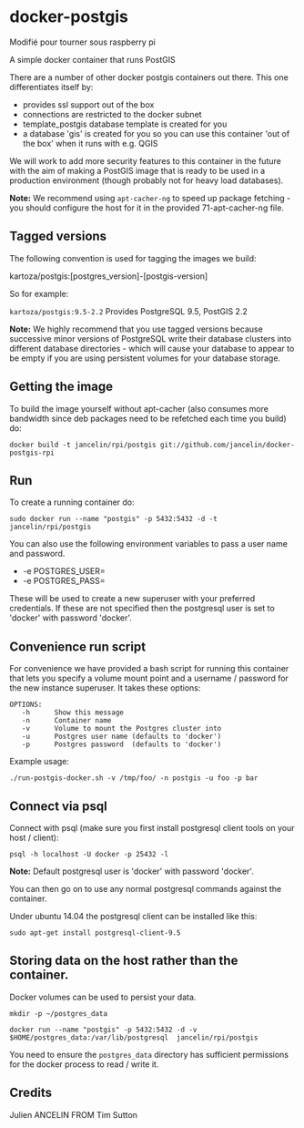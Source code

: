 # docker-postgis

Modifié pour tourner sous raspberry pi

A simple docker container that runs PostGIS

There are a number of other docker postgis containers out there. This one
differentiates itself by:

* provides ssl support out of the box
* connections are restricted to the docker subnet
* template_postgis database template is created for you
* a database 'gis' is created for you so you can use this container 'out of the
  box' when it runs with e.g. QGIS

We will work to add more security features to this container in the future with 
the aim of making a PostGIS image that is ready to be used in a production 
environment (though probably not for heavy load databases).

**Note:** We recommend using ``apt-cacher-ng`` to speed up package fetching -
you should configure the host for it in the provided 71-apt-cacher-ng file.

## Tagged versions

The following convention is used for tagging the images we build:

kartoza/postgis:[postgres_version]-[postgis-version]

So for example:

``kartoza/postgis:9.5-2.2`` Provides PostgreSQL 9.5, PostGIS 2.2

**Note:** We highly recommend that you use tagged versions because
successive minor versions of PostgreSQL write their database clusters
into different database directories - which will cause your database
to appear to be empty if you are using persistent volumes for your
database storage.

## Getting the image


To build the image yourself without apt-cacher (also consumes more bandwidth
since deb packages need to be refetched each time you build) do:

```
docker build -t jancelin/rpi/postgis git://github.com/jancelin/docker-postgis-rpi
```

## Run


To create a running container do:

```
sudo docker run --name "postgis" -p 5432:5432 -d -t jancelin/rpi/postgis
```

You can also use the following environment variables to pass a 
user name and password. 

* -e POSTGRES_USER=<PGUSER> 
* -e POSTGRES_PASS=<PGPASSWORD>

These will be used to create a new superuser with
your preferred credentials. If these are not specified then the postgresql 
user is set to 'docker' with password 'docker'.

## Convenience run script

For convenience we have provided a bash script for running this container
that lets you specify a volume mount point and a username / password 
for the new instance superuser. It takes these options:

```
OPTIONS:
   -h      Show this message
   -n      Container name
   -v      Volume to mount the Postgres cluster into
   -u      Postgres user name (defaults to 'docker')
   -p      Postgres password  (defaults to 'docker')
```

Example usage:

```
./run-postgis-docker.sh -v /tmp/foo/ -n postgis -u foo -p bar

```

## Connect via psql

Connect with psql (make sure you first install postgresql client tools on your
host / client):


```
psql -h localhost -U docker -p 25432 -l
```

**Note:** Default postgresql user is 'docker' with password 'docker'.

You can then go on to use any normal postgresql commands against the container.

Under ubuntu 14.04 the postgresql client can be installed like this:

```
sudo apt-get install postgresql-client-9.5
```


## Storing data on the host rather than the container.


Docker volumes can be used to persist your data.

```
mkdir -p ~/postgres_data

docker run --name "postgis" -p 5432:5432 -d -v $HOME/postgres_data:/var/lib/postgresql  jancelin/rpi/postgis
```

You need to ensure the ``postgres_data`` directory has sufficient permissions
for the docker process to read / write it.



## Credits
Julien ANCELIN
FROM
Tim Sutton

